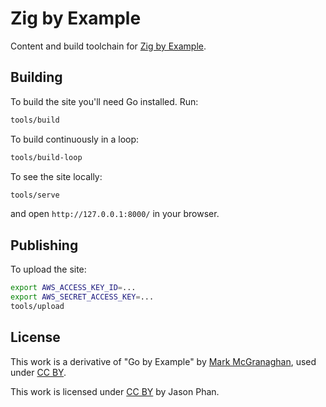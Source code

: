 # Zig by Example

Content and build toolchain for [Zig by Example](https://zigbyexample.com).

## Building

To build the site you'll need Go installed. Run:

```sh
tools/build
```

To build continuously in a loop:

```sh
tools/build-loop
```

To see the site locally:

```sh
tools/serve
```

and open `http://127.0.0.1:8000/` in your browser.

## Publishing

To upload the site:

```sh
export AWS_ACCESS_KEY_ID=...
export AWS_SECRET_ACCESS_KEY=...
tools/upload
```

## License

This work is a derivative of "Go by Example" by [Mark McGranaghan](https://markmcgranaghan.com), used under [CC BY](https://creativecommons.org/licenses/by/3.0/).

This work is licensed under [CC BY](https://creativecommons.org/licenses/by/3.0/) by Jason Phan.
